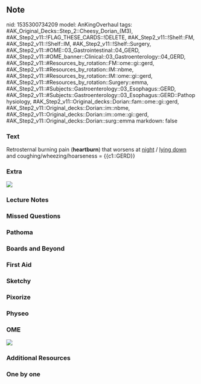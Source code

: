 ## Note
nid: 1535300734209
model: AnKingOverhaul
tags: #AK_Original_Decks::Step_2::Cheesy_Dorian_(M3), #AK_Step2_v11::!FLAG_THESE_CARDS::!DELETE, #AK_Step2_v11::!Shelf::FM, #AK_Step2_v11::!Shelf::IM, #AK_Step2_v11::!Shelf::Surgery, #AK_Step2_v11::#OME::03_Gastrointestinal::04_GERD, #AK_Step2_v11::#OME_banner::Clinical::03_Gastroenterology::04_GERD, #AK_Step2_v11::#Resources_by_rotation::FM::ome::gi::gerd, #AK_Step2_v11::#Resources_by_rotation::IM::nbme, #AK_Step2_v11::#Resources_by_rotation::IM::ome::gi::gerd, #AK_Step2_v11::#Resources_by_rotation::Surgery::emma, #AK_Step2_v11::#Subjects::Gastroenterology::03_Esophagus::GERD, #AK_Step2_v11::#Subjects::Gastroenterology::03_Esophagus::GERD::Pathophysiology, #AK_Step2_v11::Original_decks::Dorian::fam::ome::gi::gerd, #AK_Step2_v11::Original_decks::Dorian::im::nbme, #AK_Step2_v11::Original_decks::Dorian::im::ome::gi::gerd, #AK_Step2_v11::Original_decks::Dorian::surg::emma
markdown: false

### Text
Retrosternal burning pain (<b>heartburn</b>) that worsens at
<u>night</u> / <u>lying down</u> and coughing/wheezing/hoarseness =
{{c1::GERD}}

### Extra
<img src="paste-1811913558196225.jpg">

### Lecture Notes


### Missed Questions


### Pathoma


### Boards and Beyond


### First Aid


### Sketchy


### Pixorize


### Physeo


### OME
<div class="ome-widget">
  <a href=
  "https://onlinemeded.org/spa/gastroenterology/gerd/acquire?ref=anki">
  <img src="_OME_AnkiFlashcards_Lesson_2.png"></a>
</div>

### Additional Resources


### One by one

